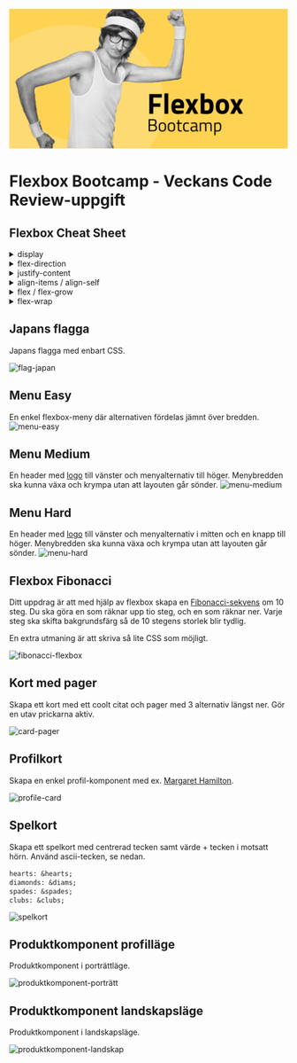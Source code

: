 ![Flexbox Bootcamp](poster.png)

# Flexbox Bootcamp - Veckans Code Review-uppgift

## Flexbox Cheat Sheet

<details>
  <summary>display</summary>
  flex
</details>
<details>
  <summary>flex-direction</summary>
  row / column / row-reverse / column-reverse
</details>
<details>
  <summary>justify-content</summary>
  flex-start / center / flex-end / space-around / space-between / space-evenly
</details>
<details>
  <summary>align-items / align-self</summary>
  flex-start / center / flex-end / stretch / baseline
</details>
<details>
  <summary>flex / flex-grow</summary>
  1 / 2 / 3 osv...
</details>
<details>
  <summary>flex-wrap</summary>
  nowrap / wrap / wrap-reverse
</details>

## Japans flagga

Japans flagga med enbart CSS.

![flag-japan](/01_flag-of-japan/screen.png)

## Menu Easy

En enkel flexbox-meny där alternativen fördelas jämnt över bredden.
![menu-easy](/02_menu-easy/screen.png)

## Menu Medium

En header med [logo](https://theme.zocom.io/assets/logo-black.svg) till vänster och menyalternativ till höger. Menybredden ska kunna växa och krympa utan att layouten går sönder.
![menu-medium](/03_menu-medium/screen.png)

## Menu Hard

En header med [logo](https://theme.zocom.io/assets/logo-black.svg) till vänster och menyalternativ i mitten och en knapp till höger. Menybredden ska kunna växa och krympa utan att layouten går sönder.
![menu-hard](/04_menu-hard/screen.png)

## Flexbox Fibonacci

Ditt uppdrag är att med hjälp av flexbox skapa en [Fibonacci-sekvens](https://en.wikipedia.org/wiki/Fibonacci_number) om 10 steg. Du ska göra en som räknar upp tio steg, och en som räknar ner. Varje steg ska skifta bakgrundsfärg så de 10 stegens storlek blir tydlig.

En extra utmaning är att skriva så lite CSS som möjligt.

![fibonacci-flexbox](/05_fibonacci-flexbox/screen.png)

## Kort med pager

Skapa ett kort med ett coolt citat och pager med 3 alternativ längst ner. Gör en utav prickarna aktiv.

![card-pager](/06_card-with-pager/screen.png)

## Profilkort

Skapa en enkel profil-komponent med ex. [Margaret Hamilton](https://upload.wikimedia.org/wikipedia/commons/thumb/6/68/Margaret_Hamilton_1995.jpg/571px-Margaret_Hamilton_1995.jpg).

![profile-card](/07_profile-card/screen.png)

## Spelkort

Skapa ett spelkort med centrerad tecken samt värde + tecken i motsatt hörn. Använd ascii-tecken, se nedan.

```
hearts: &hearts;
diamonds: &diams;
spades: &spades;
clubs: &clubs;
```

![spelkort](/08_playing-card/screen.png)

## Produktkomponent profilläge

Produktkomponent i porträttläge.

![produktkomponent-porträtt](/09_product-component-portrait/screen.png)

## Produktkomponent landskapsläge

Produktkomponent i landskapsläge.

![produktkomponent-landskap](/10_product-component-landscape/screen.png)
